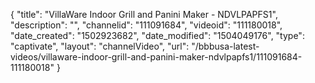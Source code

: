 {
    "title": "VillaWare Indoor Grill and Panini Maker - NDVLPAPFS1",
    "description": "",
    "channelid": "111091684",
    "videoid": "111180018",
    "date_created": "1502923682",
    "date_modified": "1504049176",
    "type": "captivate",
    "layout": "channelVideo",
    "url": "\/bbbusa-latest-videos\/villaware-indoor-grill-and-panini-maker-ndvlpapfs1\/111091684-111180018"
}